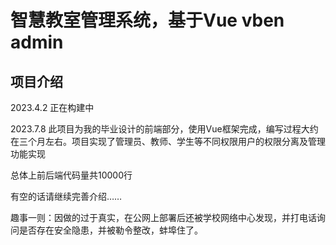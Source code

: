 
<h1>智慧教室管理系统，基于Vue vben admin</h1>


## 项目介绍

2023.4.2 正在构建中

2023.7.8 此项目为我的毕业设计的前端部分，使用Vue框架完成，编写过程大约在三个月左右。项目实现了管理员、教师、学生等不同权限用户的权限分离及管理功能实现 

总体上前后端代码量共10000行

有空的话请继续完善介绍……

趣事一则：因做的过于真实，在公网上部署后还被学校网络中心发现，并打电话询问是否存在安全隐患，并被勒令整改，蚌埠住了。


